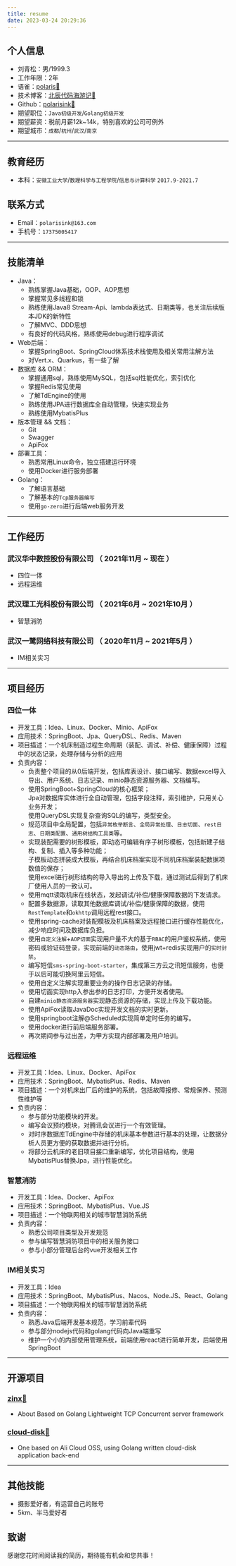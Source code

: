 ```yaml
---
title: resume
date: 2023-03-24 20:29:36
---
```


## 个人信息

- 刘青松：男/1999.3
- 工作年限：2年
- 语雀：[polaris🔗](https://www.yuque.com/polarisink)
- 技术博客：[北辰代码海游记🔗](https://polaris.ink)
- Github：[polarisink🔗](http://github.com/polarisink)
- 期望职位：`Java初级开发`/`Golang初级开发`
- 期望薪资：税前月薪12k~14k，特别喜欢的公司可例外
- 期望城市：`成都`/`杭州`/`武汉`/`南京`

---

## 教育经历
- 本科：`安徽工业大学`/`数理科学与工程学院`/`信息与计算科学`    `2017.9-2021.7`


## 联系方式

- Email：`polarisink@163.com`
- 手机号：`17375005417`

---

## 技能清单
- Java：
  - 熟练掌握Java基础，OOP、AOP思想
  - 掌握常见多线程和锁
  - 熟练使用Java8 Stream-Api、lambda表达式、日期类等，也关注后续版本JDK的新特性
  - 了解MVC、DDD思想
  - 有良好的代码风格，熟练使用debug进行程序调试
- Web后端：
  - 掌握SpringBoot、SpringCloud体系技术栈使用及相关常用注解方法
  - 对Vert.x、Quarkus，有一些了解
- 数据库 && ORM：
  - 掌握通用sql，熟练使用MySQL，包括sql性能优化，索引优化
  - 掌握Redis常见使用
  - 了解TdEngine的使用 
  - 熟练使用JPA进行数据库全自动管理，快速实现业务
  - 熟练使用MybatisPlus
- 版本管理 && 文档：
  - Git
  - Swagger
  - ApiFox
- 部署工具：
  - 熟悉常用Linux命令，独立搭建运行环境
  - 使用Docker进行服务部署
- Golang：
  - 了解语言基础
  - 了解基本的`Tcp服务器编写`
  - 使用`go-zero`进行后端web服务开发

---

## 工作经历

### 武汉华中数控股份有限公司 （ 2021年11月 ~ 现在 ）

- 四位一体
- 远程运维

### 武汉理工光科股份有限公司 （ 2021年6月 ~ 2021年10月 ）

- 智慧消防

### 武汉一鹭网络科技有限公司 （ 2020年11月 ~ 2021年5月 ）

- IM相关实习


---
## 项目经历
### 四位一体
- 开发工具：Idea、Linux、Docker、Minio、ApiFox
- 应用技术：SpringBoot、Jpa、QueryDSL、Redis、Maven
- 项目描述：一个机床制造过程生命周期（装配、调试、补偿、健康保障）过程中的状态记录，处理存储与分析的应用
- 负责内容：
  - 负责整个项目的从0后端开发，包括库表设计、接口编写、数据excel导入导出、用户系统、日志记录、minio静态资源服务器、文档编写。
  - 使用SpringBoot+SpringCloud的核心框架；<br/>Jpa对数据库实体进行全自动管理，包括字段注释，索引维护，只用关心业务开发；<br/>使用QueryDSL实现复杂查询SQL的编写，类型安全。
  - 规范项目中全局配置，包括`异常枚举断言`、`全局异常处理`、`日志切面`、`rest日志`、`日期类配置`、`通用树结构工具类`等。
  - 实现装配需要的树形模板，即动态可编辑有序子树形模板，包括新建子结构、复制、插入等多种功能；<br/>子模板动态拼装成大模板，再结合机床档案实现不同机床档案装配数据项数值的保存；<br/>使用excel进行树形结构的导入导出的上传及下载，通过测试后得到了机床厂使用人员的一致认可。
  - 使用mqtt读取机床在线状态，发起调试/补偿/健康保障数据的下发请求。
  - 配置多数据源，读取其他数据库调试/补偿/健康保障的数据，使用`RestTemplate`和`okhttp`调用远程rest接口。
  - 使用spring-cache对装配模板及机床档案及远程接口进行缓存性能优化，减少响应时间及数据库负担。
  - 使用`自定义注解`+`AOP切面`实现用户量不大的基于`RBAC`的用户鉴权系统，使用密码或验证码登录，实现前端的`动态路由`，使用jwt+redis实现用户的`实时封禁`。
  - 编写短信`sms-spring-boot-starter`，集成第三方云之讯短信服务，也便于以后可能切换阿里云短信。
  - 使用自定义注解实现重要业务的操作日志记录的存储。
  - 使用切面实现http入参出参的日志打印，方便开发者使用。
  - 自建`minio静态资源服务器`实现静态资源的存储，实现上传及下载功能。
  - 使用ApiFox读取JavaDoc实现开发文档的实时更新。
  - 使用springboot注解@Scheduled实现简单定时任务的编写。
  - 使用docker进行前后端服务部署。
  - 再次期间参与过出差，为甲方实现内部部署及用户培训。

### 远程运维
- 开发工具：Idea、Linux、Docker、ApiFox
- 应用技术：SpringBoot、MybatisPlus、Redis、Maven
- 项目描述：一个对机床出厂后的维护的系统，包括故障报修、常规保养、预测性维护等
- 负责内容：
  - 参与部分功能模块的开发。
  - 编写会议预约模块，对腾讯会议进行一个有效管理。
  - 对时序数据库TdEngine中存储的机床基本参数进行基本的处理，让数据分析人员更方便的获取数据并进行分析。
  - 将部分云机床的老旧项目接口重新编写，优化项目结构，使用MybatisPlus替换Jpa，进行性能优化。

### 智慧消防

- 开发工具：Idea、Docker、ApiFox
- 应用技术：SpringBoot、MybatisPlus、Vue.JS
- 项目描述：一个物联网相关的城市智慧消防系统
- 负责内容：
  - 熟悉公司项目类型及开发规范
  - 参与编写智慧消防项目中的相关服务接口
  - 参与小部分管理后台的vue开发相关工作

### IM相关实习
- 开发工具：Idea
- 应用技术：SpringBoot、MybatisPlus、Nacos、Node.JS、React、Golang
- 项目描述：一个物联网相关的城市智慧消防系统
- 负责内容：
  - 熟悉Java后端开发基本规范，学习前辈代码
  - 参与部分nodejs代码和golang代码向Java端重写
  - 维护一个小的内部使用管理系统，前端使用react进行简单开发，后端使用SpringBoot

---

## 开源项目

### [zinx🔗](https://github.com/polarisink/zinx)

- About Based on Golang Lightweight TCP Concurrent server framework

### [cloud-disk🔗](https://github.com/polarisink/cloud-disk)

- One based on Ali Cloud OSS, using Golang written cloud-disk application back-end

---

## 其他技能

- 摄影爱好者，有运营自己的账号
- 5km、半马爱好者

## 致谢

感谢您花时间阅读我的简历，期待能有机会和您共事！
      